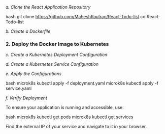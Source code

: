 
*a. Clone the React Application Repository*

bash
git clone https://github.com/MaheshRautrao/React-Todo-list
cd React-Todo-list


*b. Create a Dockerfile*



### 2. Deploy the Docker Image to Kubernetes




*c. Create a Kubernetes Deployment Configuration*



*d. Create a Kubernetes Service Configuration*



*e. Apply the Configurations*

bash
microk8s kubectl apply -f deployment.yaml
microk8s kubectl apply -f service.yaml


*f. Verify Deployment*

To ensure your application is running and accessible, use:

bash
microk8s kubectl get pods
microk8s kubectl get services


Find the external IP of your service and navigate to it in your browser.
